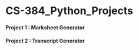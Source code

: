 # CS-384_Python_Projects

#### Project 1 : Marksheet Generator
#### Project 2 : Transcript Generator
